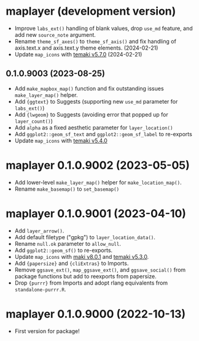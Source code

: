 # maplayer (development version)

- Improve `labs_ext()` handling of blank values, drop `use_md` feature, and add new `source_note` argument.
- Rename `theme_sf_axes()` to `theme_sf_axis()` and fix handling of axis.text.x and axis.text.y theme elements. (2024-02-21)
- Update `map_icons` with [temaki v5.7.0](https://github.com/rapideditor/temaki/releases/tag/v5.7.0) (2024-02-21)

## 0.1.0.9003 (2023-08-25)

- Add `make_mapbox_map()` function and fix outstanding issues `make_layer_map()` helper.
- Add `{ggtext}` to Suggests (supporting new `use_md` parameter for `labs_ext()`)
- Add `{lwgeom}` to Suggests (avoiding error that popped up for `layer_count()`)
- Add `alpha` as a fixed aesthetic parameter for `layer_location()`
- Add `ggplot2::geom_sf_text` and `ggplot2::geom_sf_label` to re-exports
- Update `map_icons` with [temaki v5.4.0](https://github.com/rapideditor/temaki/releases/tag/v5.4.0)

# maplayer 0.1.0.9002 (2023-05-05)

- Add lower-level `make_layer_map()` helper for `make_location_map()`.
- Rename `make_basemap()` to `set_basemap()`

# maplayer 0.1.0.9001 (2023-04-10)

* Add `layer_arrow()`.
* Add default filetype ("gpkg") to `layer_location_data()`.
* Rename `null.ok` parameter to `allow_null`.
* Add `ggplot2::geom_sf()` to re-exports.
* Update `map_icons` with [maki v8.0.1](https://github.com/mapbox/maki/releases/tag/v8.0.1) and [temaki v5.3.0](https://github.com/rapideditor/temaki/releases/tag/v5.3.0).
* Add `{papersize}` and `{cliExtras}` to Imports.
* Remove `ggsave_ext()`, `map_ggsave_ext()`, and `ggsave_social()` from package functions but add to reexports from papersize.
* Drop `{purrr}` from Imports and adopt rlang equivalents from `standalone-purrr.R`.

# maplayer 0.1.0.9000 (2022-10-13)

- First version for package!
